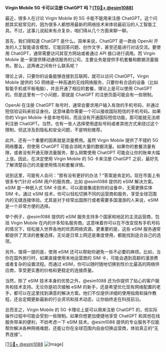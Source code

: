 **Virgin Mobile 5G 卡可以注册 ChatGPT 吗？[[TG💪+ @esim1088](https://t.me/s/esim1088)]**

最近，很多人在讨论 Virgin Mobile 的 5G 卡能不能用来注册 ChatGPT。这个问题其实挺常见的，因为很多人都想用最新的网络技术来体验最前沿的人工智能工具。不过，这事儿说起来有点复杂，咱们得从几个方面来聊一聊。

首先，我们得知道 ChatGPT 是什么。简单来说，ChatGPT 是一款由 OpenAI 开发的人工智能语言模型。它能回答问题、创作文字，甚至还能进行对话交流。要使用 ChatGPT，通常需要访问其官方网站或者通过 API 接口进行调用。而 Virgin Mobile 是一家提供移动通信服务的公司，主要业务是提供手机套餐和数据流量服务。那么，这两者之间有什么联系呢？

理论上讲，只要你的设备能够连接到互联网，就可以访问 ChatGPT。Virgin Mobile 提供的 5G 网络是一种高速的无线网络服务，只要你有合适的设备（比如智能手机或平板电脑），并且开通了相应的套餐，理论上是可以使用 ChatGPT 的。但是这里有一个小问题，那就是 ChatGPT 的注册页面可能会有一些限制。

OpenAI 在注册 ChatGPT 账号时，通常会要求用户输入有效的手机号码，并通过短信验证码来验证身份。这意味着你需要一个可以接收国际短信的手机号码。如果你的 Virgin Mobile 卡是本地号码，而且没有开通国际短信功能，那可能就无法顺利注册 ChatGPT。当然，也有一些人选择使用虚拟号码或者其他方式来绕过这个限制，但这涉及到隐私和安全问题，不是特别推荐。

此外，还有一个重要的因素就是流量费用。虽然 Virgin Mobile 提供了不错的 5G 网络覆盖，但使用 ChatGPT 可能会消耗大量的数据流量。如果你的套餐流量有限，或者没有开通无限流量服务，那么频繁使用 ChatGPT 可能会让你的账单大幅上涨。因此，在决定使用 Virgin Mobile 的 5G 卡来注册 ChatGPT 之前，最好先了解清楚自己的流量使用情况和套餐详情。

说到这里，可能有人会问：“那有没有更好的办法？”答案是肯定的。现在市面上有很多专门针对 eSIM 用户的服务商，比如 @esim1088 提供的 eSIM 解决方案。eSIM 是一种嵌入式 SIM 卡技术，可以直接集成到你的设备中，无需更换实体 SIM 卡。通过 eSIM 技术，你可以轻松切换不同的运营商和服务，享受全球范围内的无缝连接体验。尤其是对于经常出国旅行或者需要多国漫游的人来说，eSIM 是一个非常方便的选择。

举个例子，@esim1088 提供的 eSIM 服务支持多个国家和地区的主流运营商，包括 Virgin Mobile 在内的许多知名服务商。这意味着你可以在不改变现有手机号码的情况下，轻松接入世界各地的优质网络资源。更重要的是，这些 eSIM 服务通常都提供了灵活的套餐选择，无论是日常上网还是重度使用，都能找到适合自己的选项。

另外，值得一提的是，使用 eSIM 还可以帮助你避免一些不必要的麻烦。比如，当你在国外旅行时，如果直接使用本地运营商的 SIM 卡，可能会遇到高额的漫游费或者复杂的设置流程。而通过 eSIM，你可以随时随地切换到性价比最高的网络供应商，享受更实惠的价格和更稳定的连接质量。

当然，除了 eSIM 技术本身的优势之外，@esim1088 还为你提供了贴心的客户服务和技术支持。无论你是初次接触 eSIM 的新手，还是希望优化现有网络配置的老手，都可以在这里找到满意的解决方案。他们不仅提供详细的使用指南和操作教程，还会定期更新最新的行业资讯和技术动态，让你始终走在科技前沿。

总而言之，Virgin Mobile 的 5G 卡理论上是可以用来注册 ChatGPT 的，但实际操作过程中可能会受到一些限制。如果你想更加便捷地享受 ChatGPT 和其他在线服务带来的便利，不妨考虑一下 eSIM 技术。@esim1088 提供的专业服务不仅能帮你解决各种网络难题，还能让你在全球范围内自由切换运营商，体验真正的“无界连接”。

[[TG💪+ @esim1088](https://t.me/s/esim1088) ![Image](https://i.postimg.cc/4NQfJmqS/Snipaste-2025-05-13-00-14-12.png)]